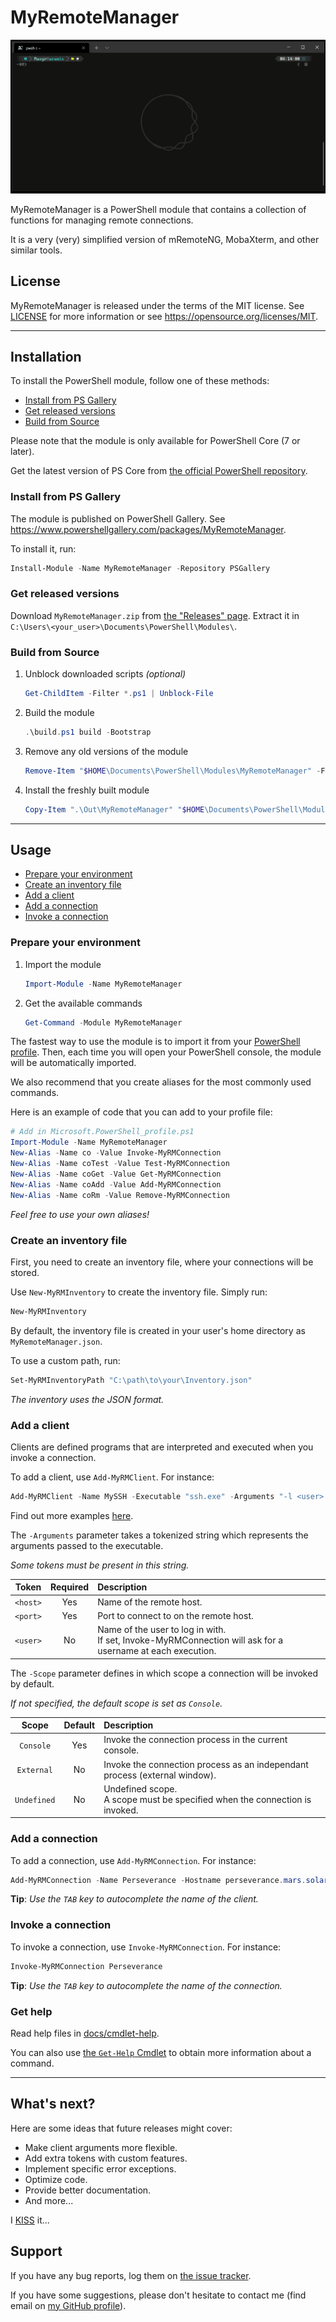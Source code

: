 # MyRemoteManager

![intro](medias/intro.gif)

MyRemoteManager is a PowerShell module that contains a collection of functions for managing remote connections.

It is a very (very) simplified version of mRemoteNG, MobaXterm, and other similar tools.

## License

MyRemoteManager is released under the terms of the MIT license.
See [LICENSE](LICENSE) for more information or see <https://opensource.org/licenses/MIT>.

---

## Installation

To install the PowerShell module, follow one of these methods:

- [Install from PS Gallery](#install-from-ps-gallery)
- [Get released versions](#get-released-versions)
- [Build from Source](#build-from-source)

Please note that the module is only available for PowerShell Core (7 or later).

Get the latest version of PS Core from [the official PowerShell repository](https://github.com/PowerShell/PowerShell/releases).

### Install from PS Gallery

The module is published on PowerShell Gallery.
See <https://www.powershellgallery.com/packages/MyRemoteManager>.

To install it, run:

```powershell
Install-Module -Name MyRemoteManager -Repository PSGallery
```

### Get released versions

Download `MyRemoteManager.zip` from [the "Releases" page](https://github.com/VouDoo/MyRemoteManager/releases).
Extract it in `C:\Users\<your_user>\Documents\PowerShell\Modules\`.

### Build from Source

1. Unblock downloaded scripts _(optional)_

    ```powershell
    Get-ChildItem -Filter *.ps1 | Unblock-File
    ```

2. Build the module

    ```powershell
    .\build.ps1 build -Bootstrap
    ```

3. Remove any old versions of the module

    ```powershell
    Remove-Item "$HOME\Documents\PowerShell\Modules\MyRemoteManager" -Force
    ```

4. Install the freshly built module

    ```powershell
    Copy-Item ".\Out\MyRemoteManager" "$HOME\Documents\PowerShell\Modules\" -Recurse
    ```

---

## Usage

- [Prepare your environment](#prepare-your-environment)
- [Create an inventory file](#create-an-inventory-file)
- [Add a client](#add-a-client)
- [Add a connection](#add-a-connection)
- [Invoke a connection](#invoke-a-connection)

### Prepare your environment

1. Import the module

    ```powershell
    Import-Module -Name MyRemoteManager
    ```

2. Get the available commands

    ```powershell
    Get-Command -Module MyRemoteManager
    ```

The fastest way to use the module is to import it from your [PowerShell profile](https://docs.microsoft.com/en-us/powershell/module/microsoft.powershell.core/about/about_profiles?view=powershell-7.1).
Then, each time you will open your PowerShell console, the module will be automatically imported.

We also recommend that you create aliases for the most commonly used commands.

Here is an example of code that you can add to your profile file:

```powershell
# Add in Microsoft.PowerShell_profile.ps1
Import-Module -Name MyRemoteManager
New-Alias -Name co -Value Invoke-MyRMConnection
New-Alias -Name coTest -Value Test-MyRMConnection
New-Alias -Name coGet -Value Get-MyRMConnection
New-Alias -Name coAdd -Value Add-MyRMConnection
New-Alias -Name coRm -Value Remove-MyRMConnection
```

_Feel free to use your own aliases!_

### Create an inventory file

First, you need to create an inventory file, where your connections will be stored.

Use `New-MyRMInventory` to create the inventory file.
Simply run:

```powershell
New-MyRMInventory
```

By default, the inventory file is created in your user's home directory as `MyRemoteManager.json`.

To use a custom path, run:

```powershell
Set-MyRMInventoryPath "C:\path\to\your\Inventory.json"
```

_The inventory uses the JSON format._

### Add a client

Clients are defined programs that are interpreted and executed when you invoke a connection.

To add a client, use `Add-MyRMClient`.
For instance:

```powershell
Add-MyRMClient -Name MySSH -Executable "ssh.exe" -Arguments "-l <user> -p <port> <host>" -DefaultPort 22 -DefaultScope Console -Description "My first SSH client"
```

Find out more examples [here](examples/clients.md).

The `-Arguments` parameter takes a tokenized string which represents the arguments passed to the executable.

_Some tokens must be present in this string._

| Token    | Required | Description |
|:--------:|:--------:| :---------- |
| `<host>` | Yes      | Name of the remote host. |
| `<port>` | Yes      | Port to connect to on the remote host. |
| `<user>` | No       | Name of the user to log in with.</br>If set, Invoke-MyRMConnection will ask for a username at each execution. |

The `-Scope` parameter defines in which scope a connection will be invoked by default.

_If not specified, the default scope is set as `Console`._

| Scope       | Default | Description |
|:-----------:| :-----: | :---------- |
| `Console`   | Yes     | Invoke the connection process in the current console. |
| `External`  | No      | Invoke the connection process as an independant process (external window). |
| `Undefined` | No      | Undefined scope.</br>A scope must be specified when the connection is invoked. |

### Add a connection

To add a connection, use `Add-MyRMConnection`.
For instance:

```powershell
Add-MyRMConnection -Name Perseverance -Hostname perseverance.mars.solarsys -DefaultClient MySSH -DefaultUser nasa -Description "My connection to the Perseverance Rover"
```

**Tip**: _Use the `TAB` key to autocomplete the name of the client._

### Invoke a connection

To invoke a connection, use `Invoke-MyRMConnection`.
For instance:

```powershell
Invoke-MyRMConnection Perseverance
```

**Tip**: _Use the `TAB` key to autocomplete the name of the connection._

### Get help

Read help files in [docs/cmdlet-help](docs/cmdlet-help).

You can also use [the `Get-Help` Cmdlet](https://docs.microsoft.com/en-us/powershell/module/microsoft.powershell.core/get-help?view=powershell-7.1) to obtain more information about a command.

---

## What's next?

Here are some ideas that future releases might cover:

- Make client arguments more flexible.
- Add extra tokens with custom features.
- Implement specific error exceptions.
- Optimize code.
- Provide better documentation.
- And more...

I [KISS](https://en.wikipedia.org/wiki/KISS_principle) it...

## Support

If you have any bug reports, log them on [the issue tracker](https://github.com/VouDoo/MyRemoteManager/issues).

If you have some suggestions, please don't hesitate to contact me (find email on [my GitHub profile](https://github.com/VouDoo)).
